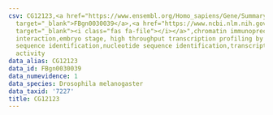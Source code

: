 ```yaml
---
csv: CG12123,<a href="https://www.ensembl.org/Homo_sapiens/Gene/Summary?db=core;g=FBgn0030039"
  target="_blank">FBgn0030039</a>,<a href="https://www.ncbi.nlm.nih.gov/pubmed/15998452"
  target="_blank"><i class="fas fa-file"></i></a>",chromatin immunoprecipitation assay,direct
  interaction,embryo stage, high throughput transcription profiling by microarray,nucleotide
  sequence identification,nucleotide sequence identification,transcriptional regulation,up-regulates
  activity
data_alias: CG12123
data_id: FBgn0030039
data_numevidence: 1
data_species: Drosophila melanogaster
data_taxid: '7227'
title: CG12123
---
```

